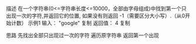 描述
在一个字符串(0<=字符串长度<=10000，全部由字母组成)中找到第一个只出现一次的字符,并返回它的位置, 如果没有则返回 -1（需要区分大小写）.（从0开始计数）
示例1
输入：
"google"
复制
返回值：
4
复制

思路
先找出全部只出现过一次的字符
遍历原字符串
返回第一个出现